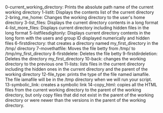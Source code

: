 
0-current_working_directory: Prints the absolute path name of the current working directory
1-listit: Displays the contents list of the current directory
2-bring_me_home: Changes the working directory to the user's home directory
3-list_files: Displays the current directory contents in a long format
4-list_more_files: Displays current directory including hidden files in the long format
5-listfilesdigitonly: Displays current directory contents in the long form with the users and group ID displayed numerically and hidden files
6-firstdirectory:  that creates a directory named my_first_directory in the /tmp/ directory
7-movethatfile: Moves the file betty from /tmp/ to /tmp/my_first_directory
8-firstdelete: Deletes the file betty
9-firstdirdeletion: Deletes the directory my_first_directory
10-back: changes the working directory to the previous one
11-lists: lists files in the current directory including the hidden ones in the current directory and the parent of the working directory
12-file_type:  prints the type of the file named iamafile. The file iamafile will be in the /tmp directory when we will run your script.
13-symbolic_link: creates a symbolic link
14-copy_html: copies all the HTML files from the current working directory to the parent of the working directory, but only copy files that did not exist in the parent of the working directory or were newer than the versions in the parent of the working directory.

